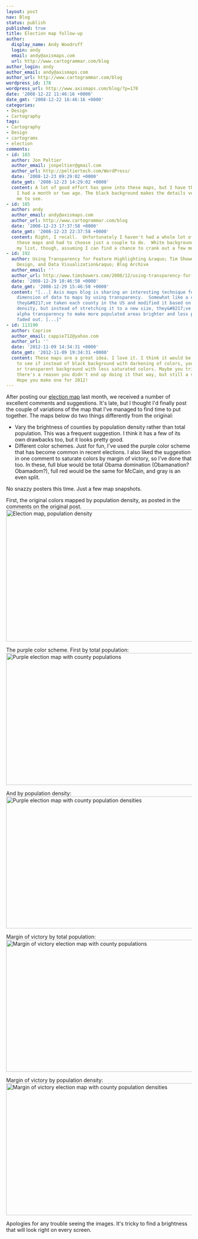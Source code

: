 ```yaml
---
layout: post
nav: Blog
status: publish
published: true
title: Election map follow-up
author:
  display_name: Andy Woodruff
  login: andy
  email: andy@axismaps.com
  url: http://www.cartogrammar.com/blog
author_login: andy
author_email: andy@axismaps.com
author_url: http://www.cartogrammar.com/blog
wordpress_id: 178
wordpress_url: http://www.axismaps.com/blog/?p=178
date: '2008-12-22 11:46:16 +0000'
date_gmt: '2008-12-22 16:46:16 +0000'
categories:
- Design
- Cartography
tags:
- Cartography
- Design
- cartograms
- election
comments:
- id: 183
  author: Jon Peltier
  author_email: jonpeltier@gmail.com
  author_url: http://peltiertech.com/WordPress/
  date: '2008-12-23 09:29:02 +0000'
  date_gmt: '2008-12-23 14:29:02 +0000'
  content: A lot of good effort has gone into these maps, but I have the same comment
    I had a month or two ago. The black background makes the details very hard for
    me to see.
- id: 185
  author: andy
  author_email: andy@axismaps.com
  author_url: http://www.cartogrammar.com/blog
  date: '2008-12-23 17:37:58 +0000'
  date_gmt: '2008-12-23 22:37:58 +0000'
  content: Right, I recall.  Unfortunately I haven't had a whole lot of time to revisit
    these maps and had to choose just a couple to do.  White background is next on
    my list, though, assuming I can find a chance to crank out a few more.
- id: 192
  author: Using Transparency for Feature Highlighting &raquo; Tim Showers - Web Development,
    Design, and Data Visualization&raquo; Blog Archive
  author_email: ''
  author_url: http://www.timshowers.com/2008/12/using-transparency-for-feature-highlighting/
  date: '2008-12-29 10:46:50 +0000'
  date_gmt: '2008-12-29 15:46:50 +0000'
  content: "[...] Axis maps blog is sharing an interesting technique for adding another
    dimension of data to maps by using transparency.  Somewhat like a cartogram,
    they&#8217;ve taken each county in the US and modified it based on population
    density, but instead of stretching it to a new size, they&#8217;ve increased the
    alpha transparency to make more populated areas brighter and less populated areas
    faded out. [...]"
- id: 113190
  author: Caprise
  author_email: cappie712@yahoo.com
  author_url: ''
  date: '2012-11-09 14:34:31 +0000'
  date_gmt: '2012-11-09 19:34:31 +0000'
  content: These maps are a great idea. I love it. I think it would be a lot easier
    to see if instead of black background with darkening of colors, you used a white
    or transparent background with less saturated colors. Maybe you tried that and
    there's a reason you didn't end up doing it that way, but still a very cool idea.
    Hope you make one for 2012!
---
```

<p>After posting our <a href="http://www.axismaps.com/blog/2008/11/a-new-kind-of-election-map/">election map</a> last month, we received a number of excellent comments and suggestions.  It's late, but I thought I'd finally post the couple of variations of the map that I've managed to find time to put together.  The maps below do two things differently from the original:</p>
<ul>
<li>Vary the brightness of counties by population density rather than total population.  This was a frequent suggestion.  I think it has a few of its own drawbacks too, but it looks pretty good.</li>
<li>Different color schemes.  Just for fun, I've used the purple color scheme that has become common in recent elections.  I also liked the suggestion in one comment to saturate colors by margin of victory, so I've done that too.  In these, full blue would be total Obama domination (Obamanation? Obamadom?), full red would be the same for McCain, and gray is an even split.</li>
</ul>
<p>No snazzy posters this time.  Just a few map snapshots.</p>
<p>First, the original colors mapped by population density, as posted in the comments on the original post.<br />
<img src="http://www.cartogrammar.com/images/night_election_density.jpg" alt="Election map, population density" width="525" height="357" /></p>
<p>The purple color scheme.  First by total population:<br />
<img src="http://www.cartogrammar.com/images/purple_totalpop_small.png" alt="Purple election map with county populations" width="525" height="357" /></p>
<p>And by population density:<br />
<img src="http://www.cartogrammar.com/images/purple_density_small.png" alt="Purple election map with county population densities" width="525" height="357" /></p>
<p>Margin of victory by total population:<br />
<img src="http://www.cartogrammar.com/images/margin_totalpop_small.png" alt="Margin of victory election map with county populations" width="525" height="357" /></p>
<p>Margin of victory by population density:<br />
<img src="http://www.cartogrammar.com/images/margin_density_small.png" alt="Margin of victory election map with county population densities" width="525" height="357" /></p>
<p>Apologies for any trouble seeing the images.  It's tricky to find a brightness that will look right on every screen.</p>
